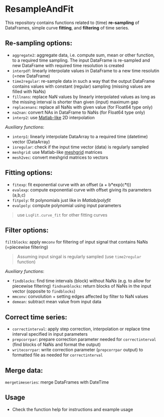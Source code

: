 ResampleAndFit
============
This repository contains functions related to (time) **re-sampling** of DataFrames, simple curve **fitting**, and **filtering** of time series.

## Re-sampling options:
* `aggregate2`: aggregate data, i.e. compute sum, mean or other function, to a required time sampling. The input DataFrame is re-sampled and new DataFrame with required time resolution is created  
* `interpdf`: linearly interpolate values in DataFrame to a new time resolutin (=new DataFrame)
* `time2regular`: re-sample data in such a way that the output DataFrame contains values with constant (regular) sampling (missing values are filled with NaNs)  
* `fillnans`: replace NaN values by linearly interpolated values as long as the missing interval is shorter than given (input) maximum gap
* `replacenans`: replace all NaNs with given value (for Float64 type only)
* `na2nan`: convert NAs in DataFrame to NaNs (for Float64 type only)
* `interp2`: use [Matlab-like](https://www.mathworks.com/help/matlab/ref/interp2.html) 2D interpolation

_Auxiliary functions_:  
* `interp1`: linearly interpolate DataArray to a required time (datetime) vector (DataArray)
* `isregular`: check if the input time vector (data) is regularly sampled
* `meshgrid`: use Matlab-like [meshgrid](https://www.mathworks.com/help/matlab/ref/meshgrid.html) matrices
* `mesh2vec`: convert meshgrid matrices to vectors

## Fitting options:
* `fitexp`: fit exponential curve with an offset (a + b\*exp(c\*t))
* `evalexp`: compute exponential curve with offset giving its parameters (a,b,c)
* `fitpoly`: fit polynomials just like in _Matlab/polyfit_
* `evalpoly`: compute polynomial using input parameters
> use `LsqFit.curve_fit` for other fitting curves

## Filter options:
`filtblocks`: apply `mmconv` for filtering of input signal that contains NaNs (=piecewise filtering)  
> Assuming input singal is regularly sampled (use `time2regular` function)

_Auxiliary functions_:  
* `findblocks`: find time intervals (block) without NaNs (e.g. to allow for piecewise filtering)
`findnanblocks`: return blocks of NaNs in the input vector (opposite to `findblocks`)
* `mmconv`: convolution + setting edges affected by filter to NaN values
* `demean`: subtract mean value from input data

## Correct time series:
* `correctinterval`: apply step correction, interpolation or replace time interval specified in input parameters
* `prepcorrpar`: prepare correction parameter needed for `correctinterval` (find blocks of NaNs and format the output)
* `writecorrpar`: write correction parameter (`prepcorrpar` output) to formatted file as needed for `correctinterval`

## Merge data:
`mergetimeseries`: merge DataFrames with DateTime

## Usage
* Check the function help for instructions and example usage
